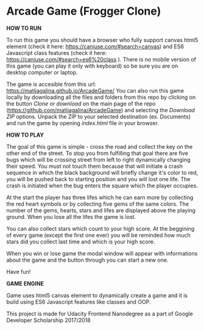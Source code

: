 Arcade Game (Frogger Clone)
===============================

**HOW TO RUN**

To run this game you should have a browser who fully support canvas html5 element (check it here: https://caniuse.com/#search=canvas) and ES6 Javascript class features (check it here: https://caniuse.com/#search=es6%20class ). There is no mobile version of this game (you can play it only with keyboard) so be sure you are on desktop computer or laptop.

The game is accesible from this url: https://matijagalina.github.io/ArcadeGame/
You can also run this game locally by downloading all the files and folders from this repo by clicking on the button *Clone or download* on the main page of the repo (https://github.com/matijagalina/ArcadeGame) and selecting the *Download ZIP* options.
Unpack the ZIP to your selected destination (ex. Documents) and run the game by opening *index.html* file in your browser.

**HOW TO PLAY**

The goal of this game is simple - cross the road and collect the key on the other end of the street.
To stop you from fulfilling that goal there are five bugs which will be crossing street from left to right dynamically changing their speed. You must not touch them because that will initiate a crash sequence in which the black background will briefly change it's color to red, you will be pushed back to starting position and you will lost one life. The crash is initiated when the bug enters the square which the player occupies.

At the start the player has three lifes which he can earn more by collecting the red heart symbols or by collecting five gems of the same colors. The number of the gems, hearts, stars and lifes are displayed above the playing ground.
When you lose all the lifes the game is lost.

You can also collect stars which count to your high score. At the beggining of every game (except the first one ever) you will be reminded how much stars did you collect last time and which is your high score.

When you win or lose game the modal window will appear with informations about the game and the button through you can start a new one.

Have fun!

**GAME ENGINE**

Game uses html5 canvas element to dynamically create a game and it is build using ES6 Javascript features like classes and OOP.

This project is made for Udacity Frontend Nanodegree as a part of Google Developer Scholarship 2017/2018
